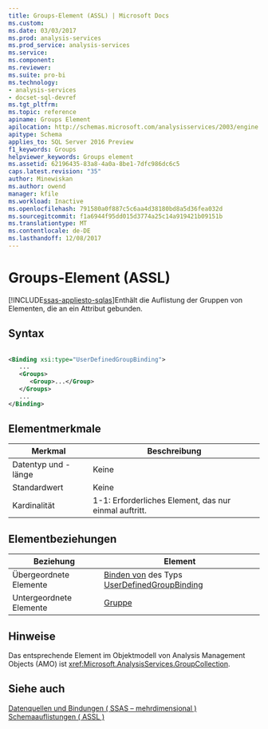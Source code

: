 ```yaml
---
title: Groups-Element (ASSL) | Microsoft Docs
ms.custom: 
ms.date: 03/03/2017
ms.prod: analysis-services
ms.prod_service: analysis-services
ms.service: 
ms.component: 
ms.reviewer: 
ms.suite: pro-bi
ms.technology:
- analysis-services
- docset-sql-devref
ms.tgt_pltfrm: 
ms.topic: reference
apiname: Groups Element
apilocation: http://schemas.microsoft.com/analysisservices/2003/engine
apitype: Schema
applies_to: SQL Server 2016 Preview
f1_keywords: Groups
helpviewer_keywords: Groups element
ms.assetid: 62196435-83a8-4a0a-8be1-7dfc986dc6c5
caps.latest.revision: "35"
author: Minewiskan
ms.author: owend
manager: kfile
ms.workload: Inactive
ms.openlocfilehash: 791580a0f887c5c6aa4d38180bd8a5d36fea032d
ms.sourcegitcommit: f1a6944f95dd015d3774a25c14a919421b09151b
ms.translationtype: MT
ms.contentlocale: de-DE
ms.lasthandoff: 12/08/2017
---
```

# <a name="groups-element-assl"></a>Groups-Element (ASSL)
[!INCLUDE[ssas-appliesto-sqlas](../../../includes/ssas-appliesto-sqlas.md)]Enthält die Auflistung der Gruppen von Elementen, die an ein Attribut gebunden.  
  
## <a name="syntax"></a>Syntax  
  
```xml  
  
<Binding xsi:type="UserDefinedGroupBinding">  
   ...  
   <Groups>  
      <Group>...</Group>  
   </Groups>  
   ...  
</Binding>  
```  
  
## <a name="element-characteristics"></a>Elementmerkmale  
  
|Merkmal|Beschreibung|  
|--------------------|-----------------|  
|Datentyp und -länge|Keine|  
|Standardwert|Keine|  
|Kardinalität|1-1: Erforderliches Element, das nur einmal auftritt.|  
  
## <a name="element-relationships"></a>Elementbeziehungen  
  
|Beziehung|Element|  
|------------------|-------------|  
|Übergeordnete Elemente|[Binden von](../../../analysis-services/scripting/data-type/binding-data-type-assl.md) des Typs [UserDefinedGroupBinding](../../../analysis-services/scripting/data-type/userdefinedgroupbinding-data-type-assl.md)|  
|Untergeordnete Elemente|[Gruppe](../../../analysis-services/scripting/objects/group-element-assl.md)|  
  
## <a name="remarks"></a>Hinweise  
 Das entsprechende Element im Objektmodell von Analysis Management Objects (AMO) ist <xref:Microsoft.AnalysisServices.GroupCollection>.  
  
## <a name="see-also"></a>Siehe auch  
 [Datenquellen und Bindungen &#40; SSAS – mehrdimensional &#41;](../../../analysis-services/multidimensional-models/data-sources-and-bindings-ssas-multidimensional.md)   
 [Schemaauflistungen &#40; ASSL &#41;](../../../analysis-services/scripting/collections/collections-assl.md)  
  
  
